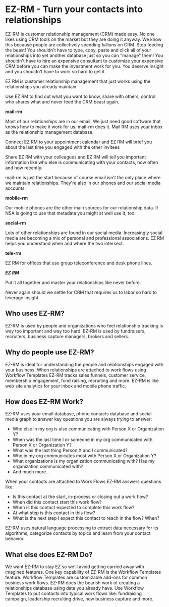 EZ-RM - Turn your contacts into relationships
=======
EZ-RM is customer relationship management (CRM) made easy. No one likes using CRM tools on the market but they are doing it anyway. We know this because people are collectively spending *billions* on CRM. Stop feeding the beast! You shouldn't have to type, copy, paste and click all of your relationships into yet another
database just so you can "manage" them! You shouldn't have to hire an expensive consultant to customize your expensive CRM before you can make the investment work for you. You deserve insight and you shouldn't have to work so hard to get it.

EZ RM is customer relationship management that just works using the relationships you already maintain.

Use EZ RM to find out what you want to know, share with others, control who shares what and 
never feed the CRM beast again.

**mail-rm**

Most of our relationships are in our email. We just need good software that knows how to make it work for us.
mail-rm does it. Mail RM uses your inbox as the relationship management database.

Connect EZ RM to your appointment calendar and EZ RM will brief you about the last time you engaged with the other
invitees

Share EZ RM with your colleagues and EZ RM will tell you important information like who else is communicating with 
your contacts, how often and how recently.

mail-rm is just the start because of course email isn't the only place where we maintain relationships. They're also
in our phones and our social media accounts.

**mobile-rm**

Our mobile phones are the other main sources for our relationship data. If NSA is going to use that metadata you might
at well use it, too!

**social-rm**

Lots of other relationships are found in our social media. Increasingly social media are becoming a mix of personal
and professional associations. EZ RM helps you understand when and where the two intersect.

**tele-rm**

EZ RM for offices that use group teleconference and desk phone lines.

***EZ RM***

Put it all together and master your relationships like never before.

Never again should we settle for CRM that requires us to labor so hard to leverage insight.

Who uses EZ-RM?
---------------
EZ-RM is used by people and organizations who feel relationship tracking is way too important and way too hard. EZ-RM is used by fundraisers, recruiters, business capture managers, brokers and sellers.

Why do people use EZ-RM?
------------------------
EZ-RM is ideal for understanding the people and relationships engaged with your business. When relationships are attached to work flows using Workflow Templates EZ-RM tracks sales funnels, customer service, membership engagement, fund raising, recruiting and more. EZ-RM is like web site analytics for your inbox and mobile phone traffic.

How does EZ-RM Work?
--------------------
EZ-RM uses your email database, phone contacts database and social media graph to answer key questions you are always trying to answer:
* Who else in my org is also communicating with Person X or Organization Y?
* When was the last time I or someone in my org communicated with Person X or Organization Y?
* What was the last thing Person X and I communicated?
* Who in my org communicates most with Person X or Organization Y?
* What organizations is my organization communicating with? Has my organization communicated with?
* And much more...

When your contacts are attached to Work Flows EZ-RM answers questions like:
* Is this contact at the start, in-process or closing out a work flow?
* When did this contact start this work flow?
* When is this contact expected to complete this work flow?
* At what step is this contact in this flow?
* What is the next step I expect this contact to reach in the flow? When?

EZ-RM uses natural language processing to extract data necessary for its algorithms, categorize contacts by topics and learn from your contact behavior.

What else does EZ-RM Do?
------------------------
We want EZ-RM to stay EZ so we'll avoid getting carried away with imagined features. One key capability of EZ-RM is the
Workflow Templates feature. Workflow Templates are customizable add-ons for common business work flows. EZ-RM does the bearish work of creating a relationships database using data you already have. Use Workflow Templates to put contacts into typical work flows like: fundraising campaign, leadership recruiting drive, new business capture and more.

